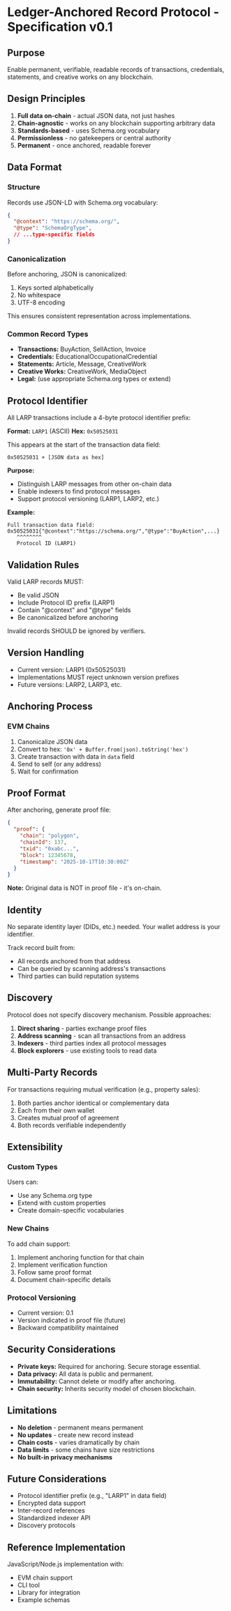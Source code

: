 ﻿# Ledger-Anchored Record Protocol - Specification v0.1

## Purpose

Enable permanent, verifiable, readable records of transactions, credentials, statements, and creative works on any blockchain.

## Design Principles

1. **Full data on-chain** - actual JSON data, not just hashes
2. **Chain-agnostic** - works on any blockchain supporting arbitrary data
3. **Standards-based** - uses Schema.org vocabulary
4. **Permissionless** - no gatekeepers or central authority
5. **Permanent** - once anchored, readable forever

## Data Format

### Structure

Records use JSON-LD with Schema.org vocabulary:

```json
{
  "@context": "https://schema.org/",
  "@type": "SchemaOrgType",
  // ...type-specific fields
}
```

### Canonicalization

Before anchoring, JSON is canonicalized:
1. Keys sorted alphabetically
2. No whitespace
3. UTF-8 encoding

This ensures consistent representation across implementations.

### Common Record Types

- **Transactions:** BuyAction, SellAction, Invoice
- **Credentials:** EducationalOccupationalCredential
- **Statements:** Article, Message, CreativeWork
- **Creative Works:** CreativeWork, MediaObject
- **Legal:** (use appropriate Schema.org types or extend)

## Protocol Identifier

All LARP transactions include a 4-byte protocol identifier prefix:

**Format:** `LARP1` (ASCII)
**Hex:** `0x50525031`

This appears at the start of the transaction data field:
```
0x50525031 + [JSON data as hex]
```

**Purpose:**
- Distinguish LARP messages from other on-chain data
- Enable indexers to find protocol messages
- Support protocol versioning (LARP1, LARP2, etc.)

**Example:**
```
Full transaction data field:
0x50525031{"@context":"https://schema.org/","@type":"BuyAction",...}
   ^^^^^^^^ 
   Protocol ID (LARP1)
```

## Validation Rules

Valid LARP records MUST:
- Be valid JSON
- Include Protocol ID prefix (LARP1)
- Contain "@context" and "@type" fields
- Be canonicalized before anchoring

Invalid records SHOULD be ignored by verifiers.

## Version Handling

- Current version: LARP1 (0x50525031)
- Implementations MUST reject unknown version prefixes
- Future versions: LARP2, LARP3, etc.

## Anchoring Process

### EVM Chains

1. Canonicalize JSON data
2. Convert to hex: `'0x' + Buffer.from(json).toString('hex')`
3. Create transaction with data in `data` field
4. Send to self (or any address)
5. Wait for confirmation

## Proof Format

After anchoring, generate proof file:

```json
{
  "proof": {
    "chain": "polygon",
    "chainId": 137,
    "txid": "0xabc...",
    "block": 12345678,
    "timestamp": "2025-10-17T10:30:00Z"
  }
}
```

**Note:** Original data is NOT in proof file - it's on-chain.

## Identity

No separate identity layer (DIDs, etc.) needed. Your wallet address is your identifier.

Track record built from:
- All records anchored from that address
- Can be queried by scanning address's transactions
- Third parties can build reputation systems

## Discovery

Protocol does not specify discovery mechanism. Possible approaches:

1. **Direct sharing** - parties exchange proof files
2. **Address scanning** - scan all transactions from an address
3. **Indexers** - third parties index all protocol messages
4. **Block explorers** - use existing tools to read data

## Multi-Party Records

For transactions requiring mutual verification (e.g., property sales):

1. Both parties anchor identical or complementary data
2. Each from their own wallet
3. Creates mutual proof of agreement
4. Both records verifiable independently

## Extensibility

### Custom Types

Users can:
- Use any Schema.org type
- Extend with custom properties
- Create domain-specific vocabularies

### New Chains

To add chain support:
1. Implement anchoring function for that chain
2. Implement verification function
3. Follow same proof format
4. Document chain-specific details

### Protocol Versioning

- Current version: 0.1
- Version indicated in proof file (future)
- Backward compatibility maintained

## Security Considerations

- **Private keys:** Required for anchoring. Secure storage essential.
- **Data privacy:** All data is public and permanent. 
- **Immutability:** Cannot delete or modify after anchoring.
- **Chain security:** Inherits security model of chosen blockchain.

## Limitations

- **No deletion** - permanent means permanent
- **No updates** - create new record instead
- **Chain costs** - varies dramatically by chain
- **Data limits** - some chains have size restrictions
- **No built-in privacy mechanisms**

## Future Considerations

- Protocol identifier prefix (e.g., "LARP1" in data field)
- Encrypted data support
- Inter-record references
- Standardized indexer API
- Discovery protocols

## Reference Implementation

JavaScript/Node.js implementation with:
- EVM chain support
- CLI tool
- Library for integration
- Example schemas
